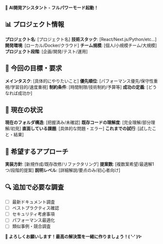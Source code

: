 🚀 **AI開発アシスタント - フルパワーモード起動！**

## 📊 プロジェクト情報
**プロジェクト名**: [プロジェクト名]
**技術スタック**: [React/Next.js/Python/etc...]
**開発環境**: [ローカル/Docker/クラウド]
**チーム規模**: [個人/小規模チーム/大規模]
**プロジェクト段階**: [企画/開発/テスト/運用]

## 🎯 今回の目標・要求
**メインタスク**: [具体的にやりたいこと]
**優先順位**: [パフォーマンス優先/保守性重視/学習目的/速度重視]
**制約条件**: [時間制限/技術制約/予算等]
**成功の定義**: [どうなれば成功か]

## 📁 現在の状況
**現在のフォルダ構造**: [把握済み/未確認]
**既存コードの理解度**: [完全理解/部分理解/初見]
**直面している課題**: [具体的な問題・エラー]
**これまでの試行**: [試したこと・結果]

## 🎨 希望するアプローチ
**実装方針**: [新規作成/既存改修/リファクタリング]
**提案数**: [複数案希望/最適解1つ/段階的提案]
**説明レベル**: [詳細解説/要点のみ/初心者向け]

## 🔍 追加で必要な調査
- [ ] 最新ドキュメント調査
- [ ] ベストプラクティス確認  
- [ ] セキュリティ考慮事項
- [ ] パフォーマンス最適化
- [ ] 類似事例・競合調査

**🎯 よろしくお願いします！最高の解決策を一緒に作りましょう！( 'ᵕ' )✨**